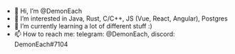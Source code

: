 - 👋 Hi, I’m @DemonEach
- 👀 I’m interested in Java, Rust, C/C++, JS (Vue, React, Angular), Postgres
- 🌱 I’m currently learning a lot of different stuff :)
- 📫 How to reach me: telegram: @DemonEach, discord: DemonEach#7104

<!---
DemonEach/DemonEach is a ✨ special ✨ repository because its `README.md` (this file) appears on your GitHub profile.
You can click the Preview link to take a look at your changes.
--->

